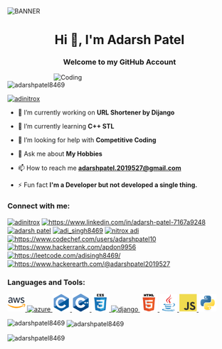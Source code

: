 <img src="https://mir-s3-cdn-cf.behance.net/project_modules/max_1200/79731568097599.5b50bca477735.jpg" alt="BANNER">
<h1 align="center">Hi 👋, I'm Adarsh Patel</h1>
<h3 align="center">Welcome to my GitHub Account</h3>

<img align = "right" alt = "Coding" width = "400" src = "https://i.pinimg.com/originals/54/e3/7d/54e37d8074ebcde1d96c77d7b2a7f310.gif">

<p align="left"> <img src="https://komarev.com/ghpvc/?username=adarshpatel8469&label=Profile%20views&color=0e75b6&style=flat" alt="adarshpatel8469" /> </p>

<p align="left"> <a href="https://twitter.com/adinitrox" target="blank"><img src="https://img.shields.io/twitter/follow/adinitrox?logo=twitter&style=for-the-badge" alt="adinitrox" /></a> </p>

- 🔭 I’m currently working on **URL Shortener by Dijango**

- 🌱 I’m currently learning **C++ STL**

- 🤝 I’m looking for help with **Competitive Coding**

- 💬 Ask me about **My Hobbies**

- 📫 How to reach me **adarshpatel.2019527@gmail.com**

- ⚡ Fun fact **I'm a Developer but not developed a single thing.**

<h3 align="left">Connect with me:</h3>
<p align="left">
<a href="https://twitter.com/adinitrox" target="blank"><img align="center" src="https://raw.githubusercontent.com/rahuldkjain/github-profile-readme-generator/master/src/images/icons/Social/twitter.svg" alt="adinitrox" height="30" width="40" /></a>
<a href="https://linkedin.com/in/https://www.linkedin.com/in/adarsh-patel-7167a9248" target="blank"><img align="center" src="https://raw.githubusercontent.com/rahuldkjain/github-profile-readme-generator/master/src/images/icons/Social/linked-in-alt.svg" alt="https://www.linkedin.com/in/adarsh-patel-7167a9248" height="30" width="40" /></a>
<a href="https://fb.com/adarsh patel" target="blank"><img align="center" src="https://raw.githubusercontent.com/rahuldkjain/github-profile-readme-generator/master/src/images/icons/Social/facebook.svg" alt="adarsh patel" height="30" width="40" /></a>
<a href="https://instagram.com/adi_singh8469" target="blank"><img align="center" src="https://raw.githubusercontent.com/rahuldkjain/github-profile-readme-generator/master/src/images/icons/Social/instagram.svg" alt="adi_singh8469" height="30" width="40" /></a>
<a href="https://www.youtube.com/c/nitrox adi" target="blank"><img align="center" src="https://raw.githubusercontent.com/rahuldkjain/github-profile-readme-generator/master/src/images/icons/Social/youtube.svg" alt="nitrox adi" height="30" width="40" /></a>
<a href="https://www.codechef.com/users/https://www.codechef.com/users/adarshpatel10" target="blank"><img align="center" src="https://cdn.jsdelivr.net/npm/simple-icons@3.1.0/icons/codechef.svg" alt="https://www.codechef.com/users/adarshpatel10" height="30" width="40" /></a>
<a href="https://www.hackerrank.com/https://www.hackerrank.com/apdon9956" target="blank"><img align="center" src="https://raw.githubusercontent.com/rahuldkjain/github-profile-readme-generator/master/src/images/icons/Social/hackerrank.svg" alt="https://www.hackerrank.com/apdon9956" height="30" width="40" /></a>
<a href="https://www.leetcode.com/https://leetcode.com/adisingh8469/" target="blank"><img align="center" src="https://raw.githubusercontent.com/rahuldkjain/github-profile-readme-generator/master/src/images/icons/Social/leet-code.svg" alt="https://leetcode.com/adisingh8469/" height="30" width="40" /></a>
<a href="https://www.hackerearth.com/https://www.hackerearth.com/@adarshpatel2019527" target="blank"><img align="center" src="https://raw.githubusercontent.com/rahuldkjain/github-profile-readme-generator/master/src/images/icons/Social/hackerearth.svg" alt="https://www.hackerearth.com/@adarshpatel2019527" height="30" width="40" /></a>
</p>

<h3 align="left">Languages and Tools:</h3>
<p align="left"> <a href="https://aws.amazon.com" target="_blank" rel="noreferrer"> <img src="https://raw.githubusercontent.com/devicons/devicon/master/icons/amazonwebservices/amazonwebservices-original-wordmark.svg" alt="aws" width="40" height="40"/> </a> <a href="https://azure.microsoft.com/en-in/" target="_blank" rel="noreferrer"> <img src="https://www.vectorlogo.zone/logos/microsoft_azure/microsoft_azure-icon.svg" alt="azure" width="40" height="40"/> </a> <a href="https://www.cprogramming.com/" target="_blank" rel="noreferrer"> <img src="https://raw.githubusercontent.com/devicons/devicon/master/icons/c/c-original.svg" alt="c" width="40" height="40"/> </a> <a href="https://www.w3schools.com/cpp/" target="_blank" rel="noreferrer"> <img src="https://raw.githubusercontent.com/devicons/devicon/master/icons/cplusplus/cplusplus-original.svg" alt="cplusplus" width="40" height="40"/> </a> <a href="https://www.w3schools.com/css/" target="_blank" rel="noreferrer"> <img src="https://raw.githubusercontent.com/devicons/devicon/master/icons/css3/css3-original-wordmark.svg" alt="css3" width="40" height="40"/> </a> <a href="https://www.djangoproject.com/" target="_blank" rel="noreferrer"> <img src="https://cdn.worldvectorlogo.com/logos/django.svg" alt="django" width="40" height="40"/> </a> <a href="https://www.w3.org/html/" target="_blank" rel="noreferrer"> <img src="https://raw.githubusercontent.com/devicons/devicon/master/icons/html5/html5-original-wordmark.svg" alt="html5" width="40" height="40"/> </a> <a href="https://www.java.com" target="_blank" rel="noreferrer"> <img src="https://raw.githubusercontent.com/devicons/devicon/master/icons/java/java-original.svg" alt="java" width="40" height="40"/> </a> <a href="https://developer.mozilla.org/en-US/docs/Web/JavaScript" target="_blank" rel="noreferrer"> <img src="https://raw.githubusercontent.com/devicons/devicon/master/icons/javascript/javascript-original.svg" alt="javascript" width="40" height="40"/> </a> <a href="https://www.python.org" target="_blank" rel="noreferrer"> <img src="https://raw.githubusercontent.com/devicons/devicon/master/icons/python/python-original.svg" alt="python" width="40" height="40"/> </a> </p>

<p><img align="left" src="https://github-readme-stats.vercel.app/api/top-langs?username=adarshpatel8469&show_icons=true&locale=en&layout=compact" alt="adarshpatel8469" /></p>

<p>&nbsp;<img align="center" src="https://github-readme-stats.vercel.app/api?username=adarshpatel8469&show_icons=true&locale=en" alt="adarshpatel8469" /></p>

<p><img align="center" src="https://github-readme-streak-stats.herokuapp.com/?user=adarshpatel8469&" alt="adarshpatel8469" /></p>
